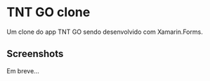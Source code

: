 # TNT GO clone

Um clone do app TNT GO sendo desenvolvido com Xamarin.Forms.

## Screenshots

Em breve...